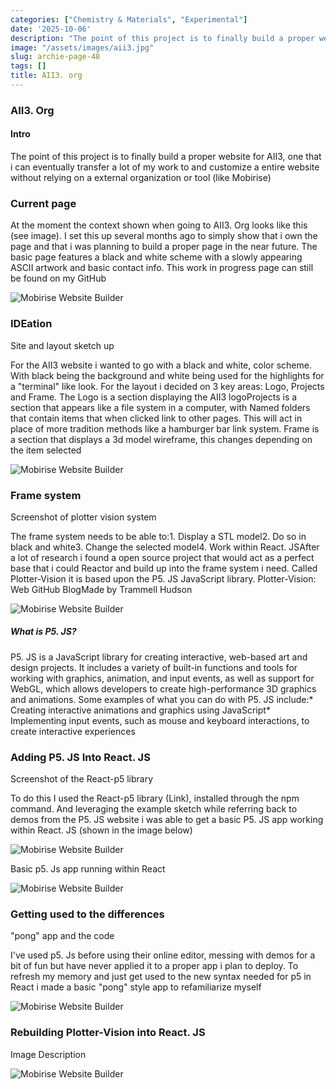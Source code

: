```yaml
---
categories: ["Chemistry & Materials", "Experimental"]
date: '2025-10-06'
description: "The point of this project is to finally build a proper website for AII3,"
image: "/assets/images/aii3.jpg"
slug: archie-page-48
tags: []
title: AII3. org
---
```



### AII3. Org




#### Intro


The point of this project is to finally build a proper website for AII3, one that i can eventually transfer a lot of my work to and customize a entire website without relying on a external organization or tool (like Mobirise)




### Current page


At the moment the context shown when going to AII3. Org looks like this (see image). I set this up several months ago to simply show that i own the page and that i was planning to build a proper page in the near future. The basic page features a black and white scheme with a slowly appearing ASCII artwork and basic contact info. This work in progress page can still be found on my GitHub


![Mobirise Website Builder](/assets/images/screen-shot-2024-06-23-at-7.38.21-pm.png)




### IDEation


Site and layout sketch up


For the AII3 website i wanted to go with a black and white, color scheme. With black being the background and white being used for the highlights for a "terminal" like look. For the layout i decided on 3 key areas: Logo, Projects and Frame. The Logo is a section displaying the AII3 logoProjects is a section that appears like a file system in a computer, with Named folders that contain items that when clicked link to other pages. This will act in place of more tradition methods like a hamburger bar link system. Frame is a section that displays a 3d model wireframe, this changes depending on the item selected


![Mobirise Website Builder](/assets/images/scan0418.JPEG)




### Frame system


Screenshot of plotter vision system


The frame system needs to be able to:1. Display a STL model2. Do so in black and white3. Change the selected model4. Work within React. JSAfter a lot of research i found a open source project that would act as a perfect base that i could Reactor and build up into the frame system i need. Called Plotter-Vision it is based upon the P5. JS JavaScript library. Plotter-Vision: Web GitHub BlogMade by Trammell Hudson


![Mobirise Website Builder](/assets/images/screen-shot-2024-06-23-at-8.00.17-pm.png)




##### What is P5. JS?


P5. JS is a JavaScript library for creating interactive, web-based art and design projects. It includes a variety of built-in functions and tools for working with graphics, animation, and input events, as well as support for WebGL, which allows developers to create high-performance 3D graphics and animations. Some examples of what you can do with P5. JS include:* Creating interactive animations and graphics using JavaScript* Implementing input events, such as mouse and keyboard interactions, to create interactive experiences




### Adding P5. JS Into React. JS


Screenshot of the React-p5 library


To do this I used the React-p5 library (Link), installed through the npm command. And leveraging the example sketch while referring back to demos from the P5. JS website i was able to get a basic P5. JS app working within React. JS (shown in the image below)


![Mobirise Website Builder](/assets/images/screen-shot-2024-06-24-at-12.30.09-pm.png)




Basic p5. Js app running within React


![Mobirise Website Builder](/assets/images/screen-shot-2024-06-24-at-12.40.14-pm.png)




### Getting used to the differences


"pong" app and the code


I've used p5. Js before using their online editor, messing with demos for a bit of fun but have never applied it to a proper app i plan to deploy. To refresh my memory and just get used to the new syntax needed for p5 in React i made a basic "pong" style app to refamiliarize myself


![Mobirise Website Builder](/assets/images/screen-shot-2024-06-24-at-9.07.04-pm.png)




### Rebuilding Plotter-Vision into React. JS


Image Description


![Mobirise Website Builder](/assets/images/5.jpg)



